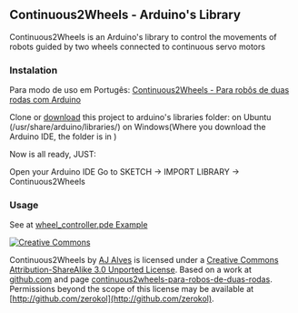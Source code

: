 ## Continuous2Wheels - Arduino's Library

Continuous2Wheels is an Arduino's library to control the movements of robots guided by two wheels connected to continuous servo motors

### Instalation
Para modo de uso em Portugês: [Continuous2Wheels - Para robôs de duas rodas com Arduino 
](http://www.zerokol.com/2012/05/continuous2wheels-para-robos-de-duas.html)

Clone or [download](https://github.com/zerokol/Continuous2Wheels/downloads) this project to arduino's libraries folder:
on Ubuntu (/usr/share/arduino/libraries/) on Windows(Where you download the Arduino IDE, the folder is in )

Now is all ready, JUST:

Open your Arduino IDE
Go to SKETCH → IMPORT LIBRARY → Continuous2Wheels

### Usage

See at [wheel_controller.pde Example](http://github.com/zerokol/Continuous2Wheels/blob/master/examples/wheel_controller/wheel_controller.pde)

[![Creative Commons](http://i.creativecommons.org/l/by-sa/3.0/88x31.png)](http://creativecommons.org/licenses/by-sa/3.0/)

Continuous2Wheels by [AJ Alves](http://zerokol.com) is licensed under a [Creative Commons Attribution-ShareAlike 3.0 Unported License](http://creativecommons.org/licenses/by-sa/3.0/).
Based on a work at [github.com](http://github.com/zerokol/Continuous2Wheels) and page [continuous2wheels-para-robos-de-duas-rodas](http://www.zerokol.com/2012/05/continuous2wheels-para-robos-de-duas.html).
Permissions beyond the scope of this license may be available at [http://github.com/zerokol](http://github.com/zerokol).